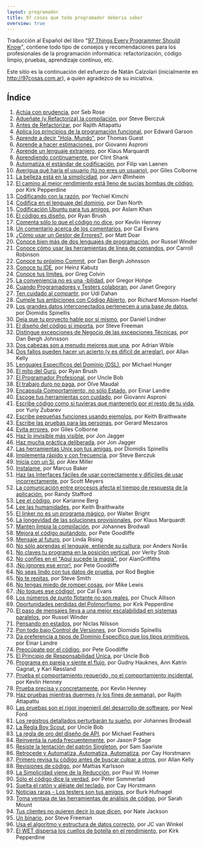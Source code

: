 ```yaml
---
layout: programador
title: 97 cosas que todo programador debería saber
overview: true
---
```


Traducción al Español del libro "[97 Things Every Programmer Should Know](http://programmer.97things.oreilly.com/wiki/index.php/97_Things_Every_Programmer_Should_Know)", contiene todo tipo de consejos y recomendaciones para los profesionales de la programación informática: refactorización, código limpio, pruebas, aprendizaje contínuo, etc.

Este sitio es la continuación del esfuerzo de Natán Calzolari (inicialmente en http://97cosas.com.ar), a quien agradezco de su iniciativa.

## Índice

1. [Actúa con prudencia](actua-con-prudencia.html), por Seb Rose
2. [Adueñate (y Refactoriza) la compilación](aduenate-build.html), por Steve Berczuk
3. [Antes de Refactorizar](antes-de-refactorizar.html), por Rajith Attapattu
4. [Aplica los principios de la programación funcional](aplica-programacion-funcional.html), por Edward Garson
5. [Aprende a decir "Hola, Mundo"](aprende-decir-hola-mundo.html), por Thomas Guest
6. [Aprende a hacer estimaciones](aprende-estimaciones.html), por Giovanni Asproni
7. [Aprende un lenguaje extranjero](aprende-lenguaje-extranjero.html), por Klaus Marquardt
8. [Aprendiendo continuamente](aprendiendo-continuamente.html), por Clint Shank
9. [Automatiza el estándar de codificación](automatiza-estandar-codificacion.html), por Filip van Laenen
10. [Averigua qué haría el usuario (tú no eres un usuario)](averigua-que-haria-usuario.html), por Giles Colborne
11. [La belleza está en la simplicidad](belleza-simplicidad.html), por Jørn Ølmheim
12. [El camino al mejor rendimiento está lleno de sucias bombas de código](camino-al-rendimiento-bombas-codigo.html), por Kirk Pepperdine
13. [Codificando con la razón](codifica-con-la-razon.html), por Yechiel Kimchi
14. [Codifica en el lenguaje del dominio](codifica-en-lenguaje-del-dominio.html), por Dan North
15. [Codificación Ubuntu para tus amigos](codificacion-ubuntu.html), por Aslam Khan
16. [El código es diseño](codigo-es-disenno.html), por Ryan Brush
17. [Comenta sólo lo que el código no dice](comenta-codigo-no-dice.html), por Kevlin Henney
18. [Un comentario acerca de los comentarios](comentario-acerca-de-comentarios.html), por Cal Evans
19. [¿Cómo usar un Gestor de Errores?](como-usar-bug-tracker.html), por Matt Doar
20. [Conoce bien más de dos lenguajes de programación](conoce-bien-dos-lenguajes.html), por Russel Winder
21. [Conoce cómo usar las herramientas de línea de comandos](conoce-como-usar-linea-comando.html), por Carroll Robinson
22. [Conoce tu próximo Commit](conoce-proximo-commit.html), por Dan Bergh Johnsson
23. [Conoce tu IDE](conoce-tu-ide.html), por Heinz Kabutz
24. [Conoce tus límites](conoce-tus-limites.html), por Greg Colvin
25. [La conveniencia no es una -bilidad](conveniencia.html), por Gregor Hohpe
26. [Cuando Programadores y Testers colaboran](cuando-programadores-testers-colaboran.html), por Janet Gregory
27. [Ten cuidado al compartir](cuidado-al-compartir.html), por Udi Dahan
28. [Cumple tus ambiciones con Código Abierto](cumple-ambiciones-con-codigo-abierto.html), por Richard Monson-Haefel
29. [Los grandes datos interconectados pertenecen a una base de datos](datos-interconectados-pertenecen-base-de-datos.html), por Diomidis Spinellis
30. [Deja que tu proyecto hable por sí mismo](deja-proyecto-hable-por-si-mismo.html), por Daniel Lindner
31. [El diseño del código sí importa](diseno-en-codigo-importa.html), por Steve Freeman
32. [Distingue excepciones de Negocio de las excepciones Técnicas](distingue-excepciones-negocio-tecnicas.html), por Dan Bergh Johnsson
33. [Dos cabezas son a menudo mejores que una](dos-cabezas-mejor-una.html), por Adrian Wible
34. [Dos fallos pueden hacer un acierto (y es difícil de arreglar)](dos-fallos-pueden-hacer-acierto.html), por Allan Kelly
35. [Lenguajes Específicos del Dominio (DSL)](dsl.html), por Michael Hunger
36. [El mito del Gurú](el-mito-del-guru.html), por Ryan Brush
37. [El Programador Profesional](el-programador-profesional.html), por Uncle Bob
38. [El trabajo duro no paga](el-trabajo-duro-no-paga.html), por Olve Maudal
39. [Encapsula Comportamiento, no sólo Estado](encapsula-comportamiento.html), por Einar Landre
40. [Escoge tus herramientas con cuidado](escoge-herramientas-con-cuidado.html), por Giovanni Asproni
41. [Escribe código como si tuvieras que mantenerlo por el resto de tu vida](escribe-codigo-mantenerlo-por-vida.html), por Yuriy Zubarev
42. [Escribe pequeñas funciones usando ejemplos](escribe-funciones-con-ejemplos.html), por Keith Braithwaite
43. [Escribe las pruebas para las personas](escribe-pruebas-para-personas.html), por Gerard Meszaros
44. [Evita errores](evita-errores.html), por Giles Colborne
45. [Haz lo invisible más visible](haz-lo-invisible-mas-visible.html), por Jon Jagger
46. [Haz mucha práctica deliberada](haz-mucha-practica-deliberada.html), por Jon Jagger
47. [Las herramientas Unix son tus amigas](herramientas-unix-amigas.html), por Diomidis Spinellis
48. [Implementa rápido y con frecuencia](implementa-rapido-y-con-frecuencia.html), por Steve Berczuk
49. [Inicia con un Sí](inicia-con-un-si.html), por Alex Miller
50. [Instalame](instalame.html), por Marcus Baker
51. [Haz las Interfaces fáciles de usar correctamente y difíciles de usar incorrectamente](interfaces-faciles-usar.html), por Scott Meyers
52. [La comunicación entre procesos afecta el tiempo de respuesta de la aplicación](ipc-afecta.html), por Randy Stafford
53. [Lee el código](lee-el-codigo.html), por Karianne Berg
54. [Lee las humanidades](lee-humanidades.html), por Keith Braithwaite
55. [El linker no es un programa mágico](linker-no-magico.html), por Walter Bright
56. [La longevidad de las soluciones provisionales](longevidad-soluciones-provisionales.html), por Klaus Marquardt
57. [Mantén limpia la compilación](manten-limpia-compilacion.html), por Johannes Brodwall
58. [Mejora el código quitándolo](mejora-codigo-quitandolo.html), por Pete Goodliffe
59. [Mensaje al futuro](mensaje-al-futuro.html), por Linda Rising
60. [No sólo aprendas el lenguaje, entiende su cultura](no-aprendas-lenguaje-entiende-su-cultura.html), por Anders Norås
61. [No claves tu programa en la posición vertical](no-claves-programa.html), por Verity Stob
62. [No confíes en el "Aquí sucede la magia"](no-confies-magia.html), por AlanGriffiths
63. [¡No ignores ese error!](no-ignores-error.html), por Pete Goodliffe
64. [No seas lindo con tus datos de prueba](no-seas-lindo-pruebas.html), por Rod Begbie
65. [No te repitas](no-te-repitas.html), por Steve Smith
66. [No tengas miedo de romper cosas](no-tengas-miedo-de-romper-cosas.html), por Mike Lewis
67. [¡No toques ese código!](no-toques-ese-codigo.html), por Cal Evans
68. [Los números de punto flotante no son reales](numeros-punto-flotante.html), por Chuck Allison
69. [Oportunidades perdidas del Polimorfismo](oportunidades-perdidas-polimorfismo.html), por Kirk Pepperdine
70. [El paso de mensajes lleva a una mejor escalabilidad en sistemas paralelos](paso-mensajes-mejor-escalabilidad.html), por Russel Winder
71. [Pensando en estados](pensando-en-estados.html), por Niclas Nilsson
72. [Pon todo bajo Control de Versiones](pon-todo-bajo-control-de-versiones.html), por Diomidis Spinellis
73. [Da preferencia a tipos de Dominio Específico que los tipos primitivos](preferencia-tipos-dominio-especifico.html), por Einar Landre
74. [Preocúpate por el código](preocupate-por-el-codigo.html), por Pete Goodliffe
75. [El Principio de Responsabilidad Única](principio-responsabilidad-unica.html), por Uncle Bob
76. [Programa en pareja y siente el flujo](programa-en-pareja-siente-flujo.html), por Gudny Hauknes, Ann Katrin Gagnat, y Kari Røssland 
77. [Prueba el comportamiento requerido, no el comportamiento incidental](prueba-comportamiento-requerido-no-incidental.html), por Kevlin Henney
78. [Prueba precisa y concretamente](prueba-precisa-concretamente.html), por Kevlin Henney
79. [Haz pruebas mientras duermes (y los fines de semana)](pruebas-fin-de-semana.html), por Rajith Attapattu
80. [Las pruebas son el rigor ingenieril del desarrollo de software](pruebas-son-rigor-ingenieril.html), por Neal Ford
81. [Los registros detallados perturbarán tu sueño](registros-detallados-quitaran-sueno.html), por Johannes Brodwall
82. [La Regla Boy Scout](regla-boy-scout.html), por Uncle Bob
83. [La regla de oro del diseño de API](regla-oro-api.html), por Michael Feathers
84. [Reinventa la rueda frecuentemente](reinventa-rueda-frecuentemente.html), por Jason P Sage
85. [Resiste la tentación del patrón Singleton](resiste-tentacion-singleton.html), por Sam Saariste
86. [Retrocede y Automatiza, Automatiza, Automatiza](retrocede-automatiza.html), por Cay Horstmann
87. [Primero revisa tu código antes de buscar culpar a otros](revisa-tu-codigo.html), por Allan Kelly
88. [Revisiones de código](revisiones-codigo.html), por Mattias Karlsson
89. [La Simplicidad viene de la Reducción](simplicidad-reduccion.html), por Paul W. Homer
90. [Sólo el código dice la verdad](solo-codigo-dice-verdad.html), por Peter Sommerlad
91. [Suelta el ratón y aléjate del teclado](suelta-raton-alejate-teclado.html), por Cay Horstmann
92. [Noticias raras - Los testers son tus amigos](testers-amigos.html), por Burk Hufnagel
93. [Toma ventaja de las herramientas de análisis de código](toma-ventaja-analisis-codigo.html), por Sarah Mount
94. [Tus clientes no quieren decir lo que dicen](tus-clientes.html), por Nate Jackson
95. [Un binario](un-binario.html), por Steve Freeman
96. [Usa el algoritmo y estructura de datos correcto](usa-algoritmo-estructura-de-datos-correcto.html), por JC van Winkel
97. [El WET dispersa los cuellos de botella en el rendimiento](wet-dispersa-cuellos-de-botella.html), por Kirk Pepperdine

